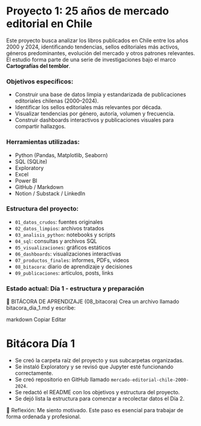 # Proyecto 1: 25 años de mercado editorial en Chile

Este proyecto busca analizar los libros publicados en Chile entre los años 2000 y 2024, identificando tendencias, sellos editoriales más activos, géneros predominantes, evolución del mercado y otros patrones relevantes. El estudio forma parte de una serie de investigaciones bajo el marco **Cartografías del temblor**.

### Objetivos específicos:
- Construir una base de datos limpia y estandarizada de publicaciones editoriales chilenas (2000–2024).
- Identificar los sellos editoriales más relevantes por década.
- Visualizar tendencias por género, autoría, volumen y frecuencia.
- Construir dashboards interactivos y publicaciones visuales para compartir hallazgos.

### Herramientas utilizadas:
- Python (Pandas, Matplotlib, Seaborn)
- SQL (SQLite)
- Exploratory
- Excel
- Power BI
- GitHub / Markdown
- Notion / Substack / LinkedIn

### Estructura del proyecto:
- `01_datos_crudos`: fuentes originales
- `02_datos_limpios`: archivos tratados
- `03_analisis_python`: notebooks y scripts
- `04_sql`: consultas y archivos SQL
- `05_visualizaciones`: gráficos estáticos
- `06_dashboards`: visualizaciones interactivas
- `07_productos_finales`: informes, PDFs, videos
- `08_bitacora`: diario de aprendizaje y decisiones
- `09_publicaciones`: artículos, posts, links

### Estado actual: Día 1 - estructura y preparación
📝 BITÁCORA DE APRENDIZAJE (08_bitacora)
Crea un archivo llamado bitacora_dia_1.md y escribe:

markdown
Copiar
Editar
# Bitácora Día 1

- Se creó la carpeta raíz del proyecto y sus subcarpetas organizadas.
- Se instaló Exploratory y se revisó que Jupyter esté funcionando correctamente.
- Se creó repositorio en GitHub llamado `mercado-editorial-chile-2000-2024`.
- Se redactó el README con los objetivos y estructura del proyecto.
- Se dejó lista la estructura para comenzar a recolectar datos el Día 2.

🧠 Reflexión:
Me siento motivado. Este paso es esencial para trabajar de forma ordenada y profesional.
